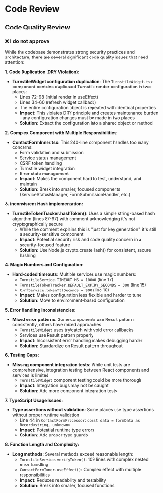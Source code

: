 # Code Review

## Code Quality Review

### ❌ I do not approve

While the codebase demonstrates strong security practices and architecture, there are several significant code quality issues that need attention:

**1. Code Duplication (DRY Violation):**

- **TurnstileWidget configuration duplication**: The `TurnstileWidget.tsx` component contains duplicated Turnstile render configuration in two places:
  - Lines 72-98 (initial render in useEffect)
  - Lines 34-60 (refresh widget callback)
  - The entire configuration object is repeated with identical properties
  - **Impact**: This violates DRY principle and creates maintenance burden - any configuration changes must be made in two places
  - **Solution**: Extract the configuration into a shared object or method

**2. Complex Component with Multiple Responsibilities:**

- **ContactFormInner.tsx**: This 240-line component handles too many concerns:
  - Form validation and submission
  - Service status management
  - CSRF token handling
  - Turnstile widget integration
  - Error state management
  - **Impact**: Makes the component hard to test, understand, and maintain
  - **Solution**: Break into smaller, focused components (ServiceStatusManager, FormSubmissionHandler, etc.)

**3. Inconsistent Hash Implementation:**

- **TurnstileTokenTracker.hashToken()**: Uses a simple string-based hash algorithm (lines 87-97) with comment acknowledging it's not cryptographically secure
  - While the comment explains this is "just for key generation", it's still a security-sensitive component
  - **Impact**: Potential security risk and code quality concern in a security-focused feature
  - **Solution**: Use Node.js crypto.createHash() for consistent, secure hashing

**4. Magic Numbers and Configuration:**

- **Hard-coded timeouts**: Multiple services use magic numbers:
  - `TurnstileService.TIMEOUT_MS = 10000` (line 17)
  - `TurnstileTokenTracker.DEFAULT_EXPIRY_SECONDS = 300` (line 15)
  - `CsrfService.tokenTtlSeconds = 900` (line 10)
  - **Impact**: Makes configuration less flexible and harder to tune
  - **Solution**: Move to environment-based configuration

**5. Error Handling Inconsistencies:**

- **Mixed error patterns**: Some components use Result pattern consistently, others have mixed approaches
  - `TurnstileWidget` uses try/catch with void error callbacks
  - Services use Result pattern properly
  - **Impact**: Inconsistent error handling makes debugging harder
  - **Solution**: Standardize on Result pattern throughout

**6. Testing Gaps:**

- **Missing component integration tests**: While unit tests are comprehensive, integration testing between React components and services is limited
  - `TurnstileWidget` component testing could be more thorough
  - **Impact**: Integration bugs may not be caught
  - **Solution**: Add more component integration tests

**7. TypeScript Usage Issues:**

- **Type assertions without validation**: Some places use type assertions without proper runtime validation
  - Line 44 in `ContactFormProcessor`: `const data = formData as Record<string, unknown>`
  - **Impact**: Potential runtime type errors
  - **Solution**: Add proper type guards

**8. Function Length and Complexity:**

- **Long methods**: Several methods exceed reasonable length:
  - `TurnstileService.verifyToken()`: 109 lines with complex nested error handling
  - `ContactFormInner.useEffect()`: Complex effect with multiple responsibilities
  - **Impact**: Reduces readability and testability
  - **Solution**: Break into smaller, focused functions
